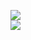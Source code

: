 [![](https://img.shields.io/badge/Made%20With-Github%20Spray-lightgrey.svg?style=for-the-badge&logo=github)](https://github.com/Annihil/github-spray#4207)  
[![](https://i.imgur.com/2DrTn0Z.gif)](https://github.com/Annihil/github-spray)